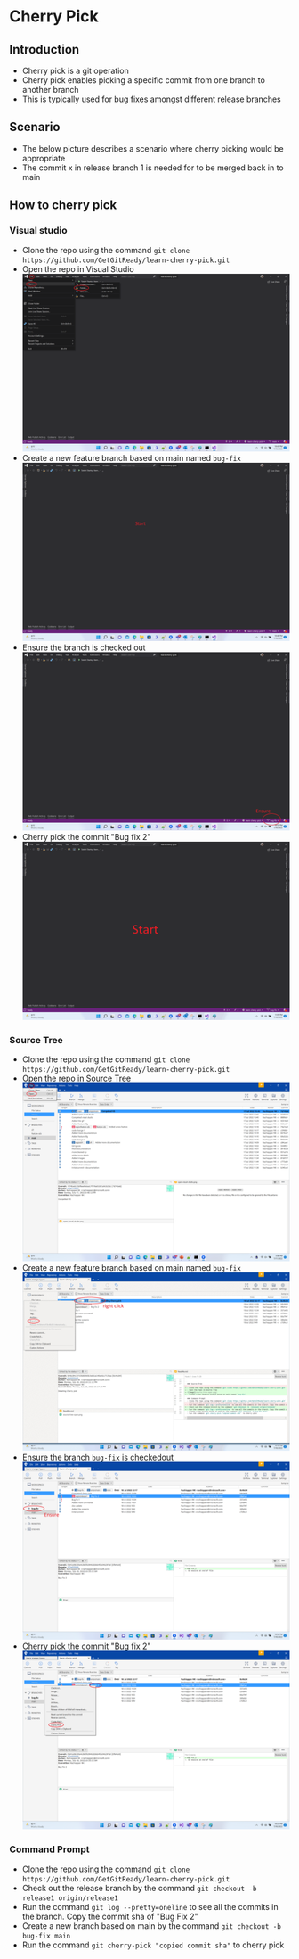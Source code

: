 # Cherry Pick

## Introduction
- Cherry pick is a git operation
- Cherry pick enables picking a specific commit from one branch to another branch
- This is typically used for bug fixes amongst different release branches

## Scenario
- The below picture describes a scenario where cherry picking would be appropriate
- The commit x in release branch 1 is needed for to be merged back in to main

## How to cherry pick

### Visual studio
- Clone the repo using the command `git clone https://github.com/GetGitReady/learn-cherry-pick.git`
- Open the repo in Visual Studio
![image](vs-open-folder.png)
- Create a new feature branch based on main named `bug-fix`
![image](visual-studio-create-branch.gif)
- Ensure the branch is checked out
![image](visual-studio-ensure-branch-checked-out.png)
- Cherry pick the commit "Bug fix 2"
![image](vs-cherry-pick.gif)

### Source Tree
- Clone the repo using the command `git clone https://github.com/GetGitReady/learn-cherry-pick.git`
- Open the repo in Source Tree
![image](source-tree-open.png)
- Create a new feature branch based on main named `bug-fix`
![image](source-tree-create-branch.gif)
- Ensure the branch `bug-fix` is checkedout
![image](source-tree-ensure-branch.png)
- Cherry pick the commit "Bug fix 2"
![image](source-tree-cherry-pick.png)

### Command Prompt
- Clone the repo using the command `git clone https://github.com/GetGitReady/learn-cherry-pick.git`
- Check out the release branch by the command `git checkout -b  release1 origin/release1`
- Run the command `git log --pretty=oneline` to see all the commits in the branch. Copy the commit sha of "Bug Fix 2"
- Create a new branch based on main by the command `git checkout -b bug-fix main` 
- Run the command `git cherry-pick "copied commit sha"` to cherry pick

